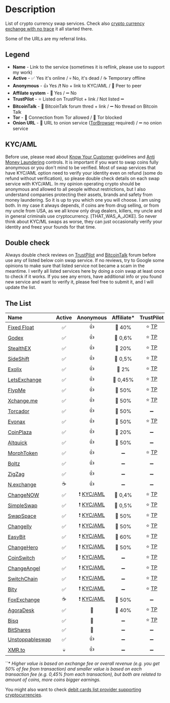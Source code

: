 # Description
List of crypto currency swap services. Check also [crypto currency exchange with no trace](https://0ut3r.space/2018/12/10/crypto-exchange/) it all started there.

Some of the URLs are my referral links.

## Legend
+ **Name** - Link to the service (sometimes it is reflink, please use to support my work)
+ **Active** - :white_check_mark: Yes it's online / :skull: No, it's dead / :coffee: Temporary offline
+ **Anonymous** - :+1: Yes /:heavy_exclamation_mark: No + link to KYC/AML / :two_men_holding_hands: Peer to peer
+ **Affilate system** - :link: Yes / :heavy_minus_sign: No 
+ **TrustPilot** - :star: Listed on TrustPilot + link / Not listed :heavy_minus_sign:
+ **BitcoinTalk** - :bookmark_tabs: BitcoinTalk forum thred + link / :heavy_minus_sign: No thread on Bitcoin Talk
+ **Tor** - :green_heart: Connection from Tor allowed / :no_entry_sign: Tor blocked
+ **Onion URL** - :purple_heart: URL to onion service ([TorBrowser](https://www.torproject.org/download/) required) / :heavy_minus_sign: no onion service 

## KYC/AML
Before use, please read about [Know Your Customer](https://en.wikipedia.org/wiki/Know_your_customer) guidelines and [Anti Money Laundering](https://en.wikipedia.org/wiki/Money_laundering#Anti-money_laundering) controls. It is important if you want to swap coins fully anonymous or you don't mind to be verified. Most of swap services that have KYC/AML option need to verify your identity even on refund (some do refund without verification), so please double check details on each swap service with KYC/AML. In my opinion operating crypto should be anonymous and allowed to all people without restrictions, but I also understand companies protecting their assets, brands and safety from money laundering. So it is up to you which one you will choose. I am using both. In my case it always depends, if coins are from drug selling, or from my uncle from USA, as we all know only drug dealers, killers, my uncle and in general criminals use cryptocurrency. [THAT_WAS_A_JOKE]. So never think about KYC/ML swaps as worse, they can just occasionally verify your identity and freez your founds for that time.

## Double check

Always double check reviews on [TrustPilot](https://www.trustpilot.com/) and [BitcoinTalk](https://bitcointalk.org/) forum before use any of listed below coin swap service. If no reviews, try to Google some opinions to make sure that listed service not became a scam in the meantime. I verify all listed services here by doing a coin swap at least once to check if it works. If you see any errors, have additional info or you found new service and want to verify it, please feel free to submit it, and I will update the list.

## The List

| Name | Active | Anonymous | Affiliate* | TrustPilot | Forum | Tor | Onion |
| :--- | :---: | :---: | :---: | :---: | :---: | :---: | :---: |
| [Fixed Float](https://fixedfloat.com/?ref=b5vqkwca) | :white_check_mark: | :+1: | :link: 40% | :star: [TP](https://www.trustpilot.com/review/fixedfloat.com) | :bookmark_tabs: [BT](https://bitcointalk.org/index.php?topic=5103574.0) | :green_heart: |:heavy_minus_sign:|
| [Godex](https://godex.io/?aff_id=iN3C1OoJxPuOEgzC&utm_source=affiliate&utm_medium=0ut3rSpace&utm_campaign=iN3C1OoJxPuOEgzC) | :white_check_mark: | :+1: | :link: 0,6% | :star: [TP](https://www.trustpilot.com/review/godex.io) | :bookmark_tabs: [BT](https://bitcointalk.org/index.php?topic=4693949.0) | :green_heart: | :heavy_minus_sign: |
| [StealthEX](https://stealthex.io/?ref=c7795nps6dn) | :white_check_mark: | :+1: | :link: 20% | :star: [TP](https://www.trustpilot.com/review/stealthex.io) | :bookmark_tabs: [BT](https://bitcointalk.org/index.php?topic=5063962) | :green_heart: | :heavy_minus_sign: |
| [SideShift](https://sideshift.ai/a/rGLoUMOMk) | :white_check_mark: | :+1: | :link: 0,5% | :star: [TP](https://www.trustpilot.com/review/sideshift.ai) | :bookmark_tabs: [BT](https://bitcointalk.org/index.php?topic=5096550) | :green_heart: | :heavy_minus_sign: |
| [Exolix](https://exolix.com/?ref=CHsIDEU4zPnvknhK) | :white_check_mark: | :+1: | :link: 2% | :star: [TP](https://www.trustpilot.com/review/exolix.com) | :bookmark_tabs: [BT](https://bitcointalk.org/index.php?topic=5185036.0) | :green_heart: | :heavy_minus_sign: |
| [LetsExchange](https://letsexchange.io/?ref_id=UGsjyvyYvQnIVa5A) |  :white_check_mark: | :+1: | :link: 0,45% | :star: [TP](https://www.trustpilot.com/review/letsexchange.io) | :heavy_minus_sign: | :green_heart: | :heavy_minus_sign: |
| [FlypMe](https://flyp.me/) | :white_check_mark: | :+1: | :link: 50% | :star: [TP](https://www.trustpilot.com/review/flyp.me) | :bookmark_tabs: [BT](https://bitcointalk.org/index.php?topic=3208626.360) | :green_heart: | :heavy_minus_sign: |
| [Xchange.me](https://xchange.me/?invite=d6c6bcc5-b747-44d7-b54e-b1b8e6d79066) | :white_check_mark: | :+1: | :link: 50% | :star: [TP](https://www.trustpilot.com/review/xchange.me) | :bookmark_tabs: [BT](https://bitcointalk.org/index.php?topic=5242699.0) | :green_heart: | :purple_heart: [URL](http://xmxmrjoqo63c5notr2ds2t3pdpsg4ysqqe6e6uu2pycecmjs4ekzpmyd.onion/?invite=d6c6bcc5-b747-44d7-b54e-b1b8e6d79066) |
| [Torcador](https://trocador.app/?ref=NZkCVRhtxO) | :white_check_mark: | :+1: | :link: 50% | :heavy_minus_sign: | :heavy_minus_sign: | :green_heart: | :purple_heart: [URL](http://trocadorfyhlu27aefre5u7zri66gudtzdyelymftvr4yjwcxhfaqsid.onion/?ref=NZkCVRhtxO) |
| [Evonax](https://www.evonax.com/) | :white_check_mark: | :+1: | :link: 50% | :star: [TP](https://www.trustpilot.com/review/www.evonax.com) | :heavy_minus_sign: | :green_heart: | :heavy_minus_sign: |
| [CoinPlaza](https://www.coinplaza.it/?ref=7a7d3z9df75e518958) | :white_check_mark: | :+1: | :link: 20% | :heavy_minus_sign: | :bookmark_tabs: [BT](https://bitcointalk.org/index.php?topic=5093055.0) | :green_heart: | :heavy_minus_sign: |
| [Altquick](https://altquick.com/?aKey=1157de969a15675e8007374602ef8e0cc1b8fe0a) | :white_check_mark: | :+1: | :link: 50% | :heavy_minus_sign: | :bookmark_tabs: [BT](https://bitcointalk.org/index.php?topic=5111785) | :green_heart: | :heavy_minus_sign: |
| [MorphToken](https://www.morphtoken.com/) | :white_check_mark: | :+1: | :heavy_minus_sign: | :star: [TP](https://www.trustpilot.com/review/www.morphtoken.com) | :heavy_minus_sign: | :no_entry_sign: | :heavy_minus_sign: |
| [Boltz](https://boltz.exchange/) | :white_check_mark: | :+1: | :heavy_minus_sign: | :heavy_minus_sign: | :heavy_minus_sign: | :green_heart: | :purple_heart: [URL](http://boltzzzbnus4m7mta3cxmflnps4fp7dueu2tgurstbvrbt6xswzcocyd.onion) |
| [ZigZag](https://zigzag.io/) | :white_check_mark: | :+1: | :heavy_minus_sign: | :heavy_minus_sign: | :heavy_minus_sign: | :green_heart: | :heavy_minus_sign: |
| [N.exchange](https://n.exchange/) | :coffee: | :+1: | :heavy_minus_sign: | :heavy_minus_sign: | :bookmark_tabs: [BT](https://bitcointalk.org/index.php?topic=4496222.0) | :green_heart: | :heavy_minus_sign: |
| [ChangeNOW](https://changenow.io/?link_id=4bbf275ac3078e) | :white_check_mark: | :heavy_exclamation_mark: [KYC/AML](https://changenow.io/faq/kyc-aml-procedure) | :link: 0,4% | :star: [TP](https://www.trustpilot.com/review/changenow.io) | :bookmark_tabs: [BT](https://bitcointalk.org/index.php?topic=5099039/) | :green_heart: | :heavy_minus_sign: |
| [SimpleSwap](https://simpleswap.io/?ref=8e9542763d3f) | :white_check_mark: | :heavy_exclamation_mark: [KYC/AML](https://simpleswap.io/aml-kyc) | :link: 0,5% | :star: [TP](https://www.trustpilot.com/review/simpleswap.io) | :bookmark_tabs: [BT](https://bitcointalk.org/index.php?topic=4187686.0) | :green_heart: | :heavy_minus_sign: |
| [SwapSpace](https://swapspace.co?ref=2f01a4f50fa4c183a48676fa) | :white_check_mark: | :heavy_exclamation_mark: [KYC/AML](https://swapspace.co/faq) | :link: 50% | :star: [TP](https://www.trustpilot.com/review/swapspace.co) | :bookmark_tabs: [BT](https://bitcointalk.org/index.php?topic=5221659.0) | :green_heart: | :heavy_minus_sign: |
| [Changelly](https://changelly.com/?ref_id=2965k67m5ciykjaz) | :white_check_mark: | :heavy_exclamation_mark: [KYC/AML](https://changelly.com/aml-kyc) | :link: 50% | :star: [TP](https://www.trustpilot.com/review/changelly.com) | :bookmark_tabs: [BT](https://bitcointalk.org/index.php?topic=1435275) | :green_heart: | :heavy_minus_sign: |
| [EasyBit](https://easybit.com/?ref_id=n8Gb00r4zB) | :white_check_mark: | :heavy_exclamation_mark: [KYC/AML](https://easybit.com/en/aml-policy) | :link: 60% | :star: [TP](https://www.trustpilot.com/review/easybit.com) | :heavy_minus_sign: | :green_heart: | :heavy_minus_sign: |
| [ChangeHero](https://changehero.io/?ref=7db3572e6479494cb601821a15e58a59) | :white_check_mark: | :heavy_exclamation_mark: [KYC/AML](https://changehero.io/aml-kyc) | :link: 50% | :star: [TP](https://www.trustpilot.com/review/changehero.io) | :heavy_minus_sign: | :green_heart: | :heavy_minus_sign: |
| [CoinSwitch](https://coinswitch.co/) | :white_check_mark: | :heavy_exclamation_mark: [KYC/AML](https://coinswitch.co/aml-policy/) | :heavy_minus_sign: | :star: [TP](https://www.trustpilot.com/review/coinswitch.co) | [BT](https://bitcointalk.org/index.php?topic=2041972.0) | :green_heart: | :heavy_minus_sign: |
| [ChangeAngel](https://changeangel.io/) | :white_check_mark: | :heavy_exclamation_mark: [KYC/AML](https://changeangel.io/aml-kyc) | :heavy_minus_sign: | :star: [TP](https://www.trustpilot.com/review/changeangel.io) | :heavy_minus_sign: | :green_heart: | :heavy_minus_sign: |
| [SwitchChain](https://www.switchain.com/) | :white_check_mark: | :heavy_exclamation_mark: [KYC/AML](https://www.switchain.com/policy) | :heavy_minus_sign: | :star: [TP](https://www.trustpilot.com/review/switchain.com) | :heavy_minus_sign: | :green_heart: | :heavy_minus_sign: |
| [Bity](https://bity.com/) | :white_check_mark: | :heavy_exclamation_mark: [KYC/AML](https://bity.com/products/kyc-aml-compliance-suite) | :heavy_minus_sign: | :star: [TP](https://www.trustpilot.com/review/bity.com) | :bookmark_tabs: [BT](https://bitcointalk.org/index.php?topic=1352830.0) | :green_heart: | :heavy_minus_sign: |
| [FoxExchange](https://fox.exchange/?ref=48546KYC) | :coffee: | :heavy_exclamation_mark: [KYC/AML](https://fox.exchange/aml-kyc) | :link: 50% | :heavy_minus_sign: | :bookmark_tabs: [BT](https://bitcointalk.org/index.php?topic=5104721.40) | :green_heart: | :heavy_minus_sign: |
| [AgoraDesk](https://agoradesk.com/?rc=kyt6) | :white_check_mark: | :two_men_holding_hands: | :link: 40% | :star: [TP](https://www.trustpilot.com/review/agoradesk.com) | :bookmark_tabs: [BT](https://bitcointalk.org/index.php?topic=5188930.0) | :green_heart: | :purple_heart: [URL](http://2jopbxfi2mrw6pfpmufm7smacrgniglr7a4raaila3kwlhlumflxfxad.onion/?rc=kyt6) |
| [Bisq](https://bisq.network/) | :white_check_mark: | :two_men_holding_hands: | :heavy_minus_sign: | :star: [TP](https://www.trustpilot.com/review/bisq.network) | :bookmark_tabs: [BT](https://bitcointalk.org/index.php?topic=5230289.0) | :green_heart: | :heavy_minus_sign: |
| [BitShares](https://wallet.bitshares.org/) | :white_check_mark: | :two_men_holding_hands: | :heavy_minus_sign: | :heavy_minus_sign: | :bookmark_tabs: [BT](https://bitcointalk.org/index.php?topic=1949828) | :green_heart: | :heavy_minus_sign: |
| [Unstoppableswap](https://unstoppableswap.net/) | :white_check_mark: | :+1: | :heavy_minus_sign: | :heavy_minus_sign: | :bookmark_tabs::heavy_minus_sign: | :green_heart: | :heavy_minus_sign: |
| [XMR.to](https://xmr.to/) | :skull: | :+1: | :heavy_minus_sign: | :heavy_minus_sign: | :bookmark_tabs::heavy_minus_sign: | :green_heart: | :heavy_minus_sign: |

``* *Higher value is based on exchange fee or overall revenue (e.g. you get 50% of fee from transaction) and smaller value is based on each transaction fee (e.g. 0,45% from each transaction), but both are related to amount of coins, more coins bigger earnings.*

You might also want to check [debit cards list provider supporting cryptocurrencies](https://github.com/h0ek/crypto-cards).
